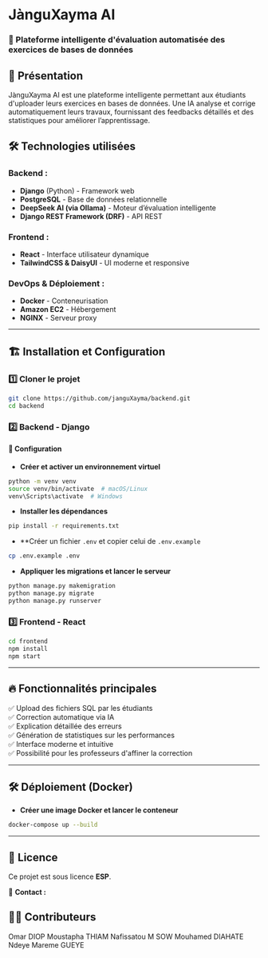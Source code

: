 # JànguXayma AI

### 📌 Plateforme intelligente d'évaluation automatisée des exercices de bases de données

## 🚀 Présentation
JànguXayma AI est une plateforme intelligente permettant aux étudiants d'uploader leurs exercices en bases de données. Une IA analyse et corrige automatiquement leurs travaux, fournissant des feedbacks détaillés et des statistiques pour améliorer l’apprentissage.

## 🛠 Technologies utilisées

### Backend :
- **Django** (Python) - Framework web
- **PostgreSQL** - Base de données relationnelle
- **DeepSeek AI (via Ollama)** - Moteur d’évaluation intelligente
- **Django REST Framework (DRF)** - API REST

### Frontend :
- **React** - Interface utilisateur dynamique
- **TailwindCSS & DaisyUI** - UI moderne et responsive

### DevOps & Déploiement :
- **Docker** - Conteneurisation
- **Amazon EC2** - Hébergement
- **NGINX** - Serveur proxy

---

## 🏗 Installation et Configuration

### 1️⃣ Cloner le projet
```sh
git clone https://github.com/janguXayma/backend.git
cd backend
```

### 2️⃣ Backend - Django
#### 📌 Configuration
- **Créer et activer un environnement virtuel**
```sh
python -m venv venv
source venv/bin/activate  # macOS/Linux
venv\Scripts\activate  # Windows
```

- **Installer les dépendances**
```sh
pip install -r requirements.txt
```

- **Créer un fichier `.env` et copier celui de `.env.example`
```sh
cp .env.example .env
```


- **Appliquer les migrations et lancer le serveur**
```sh
python manage.py makemigration
python manage.py migrate
python manage.py runserver
```

### 3️⃣ Frontend - React
```sh
cd frontend
npm install
npm start
```

---

## 🔥 Fonctionnalités principales
✅ Upload des fichiers SQL par les étudiants  
✅ Correction automatique via IA  
✅ Explication détaillée des erreurs  
✅ Génération de statistiques sur les performances  
✅ Interface moderne et intuitive  
✅ Possibilité pour les professeurs d'affiner la correction  

---

## 🛠 Déploiement (Docker)
- **Créer une image Docker et lancer le conteneur**
```sh
docker-compose up --build
```

---

## 📜 Licence
Ce projet est sous licence **ESP**.

📩 **Contact :** 

## 🧑‍💻 Contributeurs
Omar DIOP
Moustapha THIAM
Nafissatou M SOW
Mouhamed DIAHATE
Ndeye Mareme GUEYE
